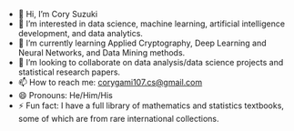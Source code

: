 - 👋 Hi, I’m Cory Suzuki
- 👀 I’m interested in data science, machine learning, artificial intelligence development, and data analytics.
- 🌱 I’m currently learning Applied Cryptography, Deep Learning and Neural Networks, and Data Mining methods.
- 💞️ I’m looking to collaborate on data analysis/data science projects and statistical research papers.
- 📫 How to reach me: corygami107.cs@gmail.com
- 😄 Pronouns: He/Him/His
- ⚡ Fun fact: I have a full library of mathematics and statistics textbooks, some of which are from rare international collections.

<!---
CorySuzuki1729/CorySuzuki1729 is a ✨ special ✨ repository because its `README.md` (this file) appears on your GitHub profile.
You can click the Preview link to take a look at your changes.
--->
